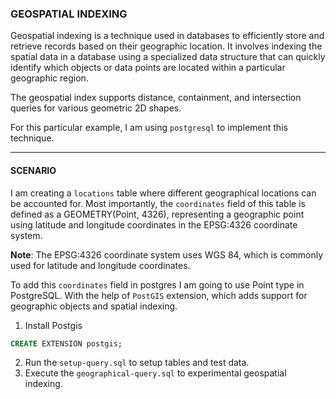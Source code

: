 ### GEOSPATIAL INDEXING

Geospatial indexing is a technique used in databases to efficiently store and retrieve records based on their geographic location. It involves indexing the spatial data in a database using a specialized data structure that can quickly identify which objects or data points are located within a particular geographic region.

The geospatial index supports distance, containment, and intersection queries for various geometric 2D shapes.

For this particular example, I am using `postgresql` to implement this technique.

------------
#### SCENARIO
I am creating a `locations` table where different geographical locations can be accounted for.
Most importantly, the `coordinates` field of this table is defined as a GEOMETRY(Point, 4326), representing a geographic point using latitude and longitude coordinates in the EPSG:4326 coordinate system.

****Note****: The EPSG:4326 coordinate system uses WGS 84, which is commonly used for latitude and longitude coordinates.

To add this `coordinates` field in postgres I am going to use Point type in PostgreSQL. With the help of `PostGIS` extension, which adds support for geographic objects and spatial indexing. 

1. Install Postgis
```sql
CREATE EXTENSION postgis;
```
2. Run the `setup-query.sql` to setup tables and test data.
3. Execute the `geographical-query.sql` to experimental geospatial indexing.
